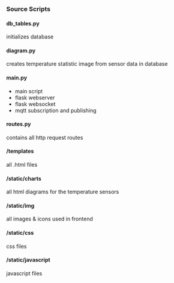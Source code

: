 ### Source Scripts

#### db_tables.py

initializes database

#### diagram.py

creates temperature statistic image from sensor data in database

#### main.py

- main script
- flask webserver
- flask websocket
- mqtt subscription and publishing

#### routes.py

contains all http request routes


#### /templates

all .html files

#### /static/charts

all html diagrams for the temperature sensors

#### /static/img

all images & icons used in frontend

#### /static/css

css files

#### /static/javascript

javascript files
